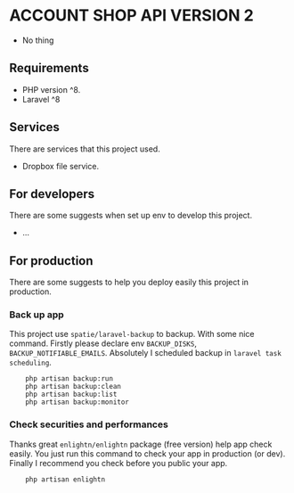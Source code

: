 # ACCOUNT SHOP API VERSION 2

- No thing

## Requirements

- PHP version ^8.
- Laravel ^8

## Services

There are services that this project used.

- Dropbox file service.

## For developers

There are some suggests when set up env to develop this project.

- ...
  
## For production

There are some suggests to help you deploy easily this project in production.

### Back up app

This project use `spatie/laravel-backup` to backup. With some nice command.
Firstly please declare env `BACKUP_DISKS`, `BACKUP_NOTIFIABLE_EMAILS`. Absolutely I scheduled backup in `laravel task scheduling`.

``` command
    php artisan backup:run
    php artisan backup:clean
    php artisan backup:list
    php artisan backup:monitor
```

### Check securities and performances

Thanks great `enlightn/enlightn` package (free version) help app check easily. You just run this command to check your app in production (or dev). Finally I recommend you check before you public your app.

``` command
    php artisan enlightn
```
